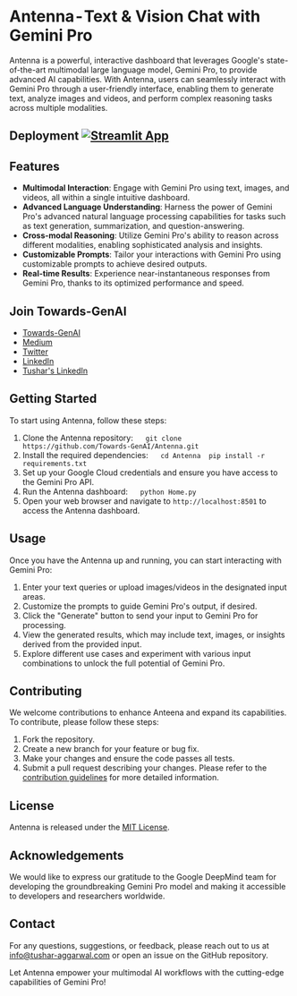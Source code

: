 # Antenna - Text & Vision Chat with Gemini Pro
Antenna is a powerful, interactive dashboard that leverages Google's state-of-the-art multimodal large language model, Gemini Pro, to provide advanced AI capabilities. With Antenna, users can seamlessly interact with Gemini Pro through a user-friendly interface, enabling them to generate text, analyze images and videos, and perform complex reasoning tasks across multiple modalities.

## Deployment  [![Streamlit App](https://static.streamlit.io/badges/streamlit_badge_black_white.svg)](https://antenna.streamlit.app/)

## Features
- **Multimodal Interaction**: Engage with Gemini Pro using text, images, and videos, all within a single intuitive dashboard.
- **Advanced Language Understanding**: Harness the power of Gemini Pro's advanced natural language processing capabilities for tasks such as text generation, summarization, and question-answering.
- **Cross-modal Reasoning**: Utilize Gemini Pro's ability to reason across different modalities, enabling sophisticated analysis and insights.
- **Customizable Prompts**: Tailor your interactions with Gemini Pro using customizable prompts to achieve desired outputs.
- **Real-time Results**: Experience near-instantaneous responses from Gemini Pro, thanks to its optimized performance and speed.

## Join Towards-GenAI

- [Towards-GenAI](https://github.com/Towards-GenAI)
- [Medium](https://medium.com/towards-genai)
- [Twitter](https://twitter.com/TaggData)
- [LinkedIn](https://www.linkedin.com/company/towards-genai/)
- [Tushar's LinkedIn](https://www.linkedin.com/in/tusharaggarwalinseec/)

## Getting Started
To start using Antenna, follow these steps:
1. Clone the Antenna repository:
 ```
 git clone https://github.com/Towards-GenAI/Antenna.git
 ```
2. Install the required dependencies:
 ```
 cd Antenna
 pip install -r requirements.txt
 ```
3. Set up your Google Cloud credentials and ensure you have access to the Gemini Pro API.
4. Run the Antenna dashboard:
 ```
 python Home.py
 ```
5. Open your web browser and navigate to `http://localhost:8501` to access the Antenna dashboard.

## Usage
Once you have the Antenna up and running, you can start interacting with Gemini Pro:
1. Enter your text queries or upload images/videos in the designated input areas.
2. Customize the prompts to guide Gemini Pro's output, if desired.
3. Click the "Generate" button to send your input to Gemini Pro for processing.
4. View the generated results, which may include text, images, or insights derived from the provided input.
5. Explore different use cases and experiment with various input combinations to unlock the full potential of Gemini Pro.
## Contributing
We welcome contributions to enhance Anteena and expand its capabilities. To contribute, please follow these steps:
1. Fork the repository.
2. Create a new branch for your feature or bug fix.
3. Make your changes and ensure the code passes all tests.
4. Submit a pull request describing your changes.
Please refer to the [contribution guidelines](CONTRIBUTING.md) for more detailed information.
## License
Antenna is released under the [MIT License](LICENSE).
## Acknowledgements
We would like to express our gratitude to the Google DeepMind team for developing the groundbreaking Gemini Pro model and making it accessible to developers and researchers worldwide.
## Contact
For any questions, suggestions, or feedback, please reach out to us at info@tushar-aggarwal.com or open an issue on the GitHub repository.

Let Antenna empower your multimodal AI workflows with the cutting-edge capabilities of Gemini Pro!


